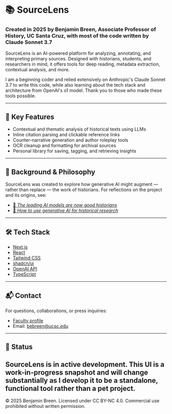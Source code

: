 # 📚 SourceLens

### Created in 2025 by Benjamin Breen, Associate Professor of History, UC Santa Cruz, with most of the code written by Claude Sonnet 3.7

SourceLens is an AI-powered platform for analyzing, annotating, and interpreting primary sources. Designed with historians, students, and researchers in mind, it offers tools for deep reading, metadata extraction, contextual analysis, and more.

I am a beginning coder and relied extensively on Anthropic's Claude Sonnet 3.7 to write this code, while also learning about the tech stack and architecture from OpenAI's o1 model. Thank you to those who made these tools possible. 

---

## 🔎 Key Features

- Contextual and thematic analysis of historical texts using LLMs  
- Inline citation parsing and clickable reference links  
- Counter-narrative generation and author roleplay tools  
- OCR cleanup and formatting for archival sources  
- Personal library for saving, tagging, and retrieving insights

---

## 📰 Background & Philosophy

SourceLens was created to explore how generative AI might augment — rather than replace — the work of historians. For reflections on the project and its origins, see:

- [📄 *The leading AI models are now good historians*](https://resobscura.substack.com/p/the-leading-ai-models-are-now-very)  
- [📄 *How to use generative AI for historical research*](https://resobscura.substack.com/p/generative-ai-for-historical-research)

---

## 🛠️ Tech Stack

- [Next.js](https://nextjs.org/)  
- [React](https://react.dev/)  
- [Tailwind CSS](https://tailwindcss.com/)  
- [shadcn/ui](https://ui.shadcn.com/)  
- [OpenAI API](https://platform.openai.com/)  
- [TypeScript](https://www.typescriptlang.org/)

---

## 📬 Contact

For questions, collaborations, or press inquiries:

- [Faculty profile](https://humanities.ucsc.edu/academics/faculty/index.php?uid=bebreen)  
- Email: [bebreen@ucsc.edu](mailto:bebreen@ucsc.edu)

 ---
 ## 🚧 Status

SourceLens is in **active development**. This UI is a work-in-progress snapshot and will change substantially as I develop it to be a standalone, functional tool rather than a pet project.
- 

© 2025 Benjamin Breen. Licensed under CC BY-NC 4.0. Commercial use prohibited without written permission.
